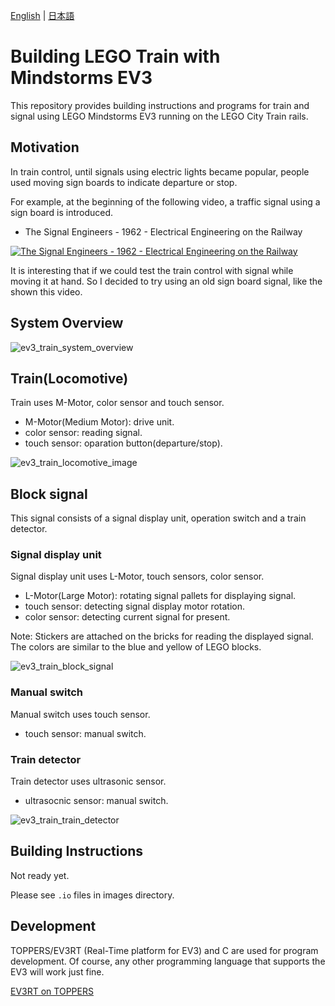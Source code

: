 [English](README.md) | [日本語](README_ja.md)

# Building LEGO Train with Mindstorms EV3

This repository provides building instructions and programs for train and signal using LEGO Mindstorms EV3 running on the LEGO City Train rails.


## Motivation

In train control, until signals using electric lights became popular, people used moving sign boards to indicate departure or stop.

For example, at the beginning of the following video, a traffic signal using a sign board is introduced.

* The Signal Engineers - 1962 - Electrical Engineering on the Railway

[![The Signal Engineers - 1962 - Electrical Engineering on the Railway](http://img.youtube.com/vi/6Oc_50DnGG0/mqdefault.jpg)](https://www.youtube.com/watch?v=6Oc_50DnGG0)

It is interesting that if we could test the train control with signal while moving it at hand.
So I decided to try using an old sign board signal, like the shown this video.

## System Overview


![ev3_train_system_overview](images/train_control_system_03_w_cables.png)

## Train(Locomotive)

Train uses M-Motor, color sensor and touch sensor.

* M-Motor(Medium Motor): drive unit.
* color sensor: reading signal.
* touch sensor: oparation button(departure/stop).

![ev3_train_locomotive_image](images/train_01_w_cables.png)

## Block signal

This signal consists of a signal display unit, operation switch and a train detector.

### Signal display unit

Signal display unit uses L-Motor, touch sensors, color sensor.

* L-Motor(Large Motor): rotating signal pallets for displaying signal.
* touch sensor: detecting signal display motor rotation.
* color sensor: detecting current signal for present.

Note: Stickers are attached on the bricks for reading the displayed signal. The colors are similar to the blue and yellow of LEGO blocks.

![ev3_train_block_signal](images/block_signal_04_w_cables.png)

### Manual switch

Manual switch uses touch sensor.

* touch sensor: manual switch.

### Train detector

Train detector uses ultrasonic sensor.

* ultrasocnic sensor: manual switch.

![ev3_train_train_detector](images/train_detector_02.png)


## Building Instructions

Not ready yet.

Please see `.io` files in images directory.

## Development

TOPPERS/EV3RT (Real-Time platform for EV3) and C are used for program development.
Of course, any other programming language that supports the EV3 will work just fine.

[EV3RT on TOPPERS](https://dev.toppers.jp/trac_user/ev3pf/wiki/WhatsEV3RT)
